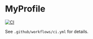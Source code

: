 # MyProfile

[![CI](https://github.com/OWNER/REPO/actions/workflows/ci.yml/badge.svg)](https://github.com/OWNER/REPO/actions/workflows/ci.yml)

See `.github/workflows/ci.yml` for details.
